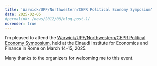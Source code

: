 ```yaml
---
title: 'Warwick/UPF/Northwestern/CEPR Political Economy Symposium'
date: 2025-02-05
#permalink: /news/2012/08/blog-post-1/
norender: true
---
```


I’m pleased to attend the <a href="/files/cepr_polecon.pdf">Warwick/UPF/Northwestern/CEPR Political Economy Symposium</a>, held at the Einaudi Institute for Economics and Finance in Rome on March 14–15, 2025.

Many thanks to the organizers for welcoming me to this event.
